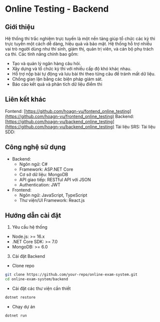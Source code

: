 # Online Testing - Backend
## Giới thiệu
Hệ thống thi trắc nghiệm trực tuyến là một nền tảng giúp tổ chức các kỳ thi trực tuyến một cách dễ dàng, hiệu quả và bảo mật. Hệ thống hỗ trợ nhiều vai trò người dùng như thí sinh, giám thị, quản trị viên, và cán bộ phụ trách ca thi. Các tính năng chính bao gồm:
- Tạo và quản lý ngân hàng câu hỏi.
- Xây dựng và tổ chức kỳ thi với nhiều cấp độ khó khác nhau.
- Hỗ trợ nộp bài tự động và lưu bài thi theo từng câu để tránh mất dữ liệu.
- Chống gian lận bằng các biện pháp giám sát.
- Báo cáo kết quả và phân tích dữ liệu điểm thi
## Liên kết khác
Fontend: [https://github.com/hoagn-vu/fontend_online_testing](https://github.com/hoagn-vu/frontend_online_testing)
Backend: [https://github.com/hoagn-vu/backend_online_testing](https://github.com/hoagn-vu/backend_online_testing)
Tài liệu SRS: 
Tài liệu SDD: 
## Công nghệ sử dụng
- Backend:
  - Ngôn ngữ: C#
  - Framework: ASP.NET Core
  - Cơ sở dữ liệu: MongoDB
  - API giao tiếp: RESTful API với JSON
  - Authentication: JWT
- Frontend:
  - Ngôn ngữ: JavaScript, TypeScript
  - Thư viện/UI Framework: React.js
## Hướng dẫn cài đặt
1. Yêu cầu hệ thống
- Node.js: >= 16.x
- .NET Core SDK: >= 7.0
- MongoDB: >= 6.0
3. Cài đặt Backend
- Clone repo
```sh
git clone https://github.com/your-repo/online-exam-system.git
cd online-exam-system/backend
```
- Cài đặt các thư viện cần thiết
```sh
dotnet restore
```
- Chạy dự án
```sh
dotnet run
```

